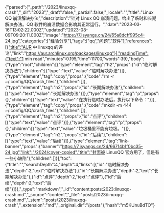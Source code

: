 {"parsed":{"_path":"/2023/linuxqq-crash","_dir":"2023","_draft":false,"_partial":false,"_locale":"","title":"Linux QQ 崩溃解决办法","description":"针对 Linux QQ 崩溃问题，给出了临时和长期解决办法。QQ 软件的崩溃数据会影响其正常运行。","date":"2023-03-16T13:02:22.000Z","updated":"2023-08-09T09:20:11.000Z","image":"https://7.isyangs.cn/24/65a8dcff995c4-24.jpg","categories":["经验分享"],"tags":["qq","问题","软件"],"references":[{"title":"AUR 中 linuxqq 的评论","link":"https://aur.archlinux.org/packages/linuxqq"}],"readingTime":{"text":"1 min read","minutes":0.195,"time":11700,"words":39},"body":{"type":"root","children":[{"type":"element","tag":"h2","props":{"id":"临时解决办法"},"children":[{"type":"text","value":"临时解决办法"}]},{"type":"element","tag":"copy","props":{"code":"rm -r ~/.config/QQ/crash_files"},"children":[]},{"type":"element","tag":"h2","props":{"id":"长期解决办法"},"children":[{"type":"text","value":"长期解决办法"}]},{"type":"element","tag":"p","props":{},"children":[{"type":"text","value":"在执行临时办法后，执行以下命令："}]},{"type":"element","tag":"copy","props":{"code":"mkdir -m 444 ~/.config/QQ/crash_files"},"children":[]},{"type":"element","tag":"h2","props":{"id":"点评"},"children":[{"type":"text","value":"点评"}]},{"type":"element","tag":"p","props":{},"children":[{"type":"text","value":"垃圾桶里不能有垃圾。"}]},{"type":"element","tag":"h2","props":{"id":"后续"},"children":[{"type":"text","value":"后续"}]},{"type":"element","tag":"link-banner","props":{"banner":"https://7.isyangs.cn/24/66714b1f0bc35-24.jpg","link":"/2024/cover-copied","title":"封面被 LinuxQQ 官方用了，但是有一些小缺陷"},"children":[]}],"toc":{"title":"","searchDepth":4,"depth":4,"links":[{"id":"临时解决办法","depth":2,"text":"临时解决办法"},{"id":"长期解决办法","depth":2,"text":"长期解决办法"},{"id":"点评","depth":2,"text":"点评"},{"id":"后续","depth":2,"text":"后续"}]}},"_type":"markdown","_id":"content:posts:2023:linuxqq-crash.md","_source":"content","_file":"posts/2023/linuxqq-crash.md","_stem":"posts/2023/linuxqq-crash","_extension":"md","_original_dir":"/posts"},"hash":"m5KUnuBdTO"}